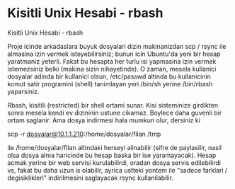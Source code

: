 # Kisitli Unix Hesabi - rbash


Kisitli Unix Hesabi - rbash




Proje icinde arkadaslara buyuk dosyalari dizin makinanizdan scp / rsync ile almasina izin vermek isteyebilirsiniz; bunun icin Ubuntu'da yeni bir hesap yaratmaniz yeterli. Fakat bu hesapta her turlu isi yapmasina izin vermek istemezsiniz belki (makina sizin nihayetinde). O zaman, mesela kullanici dosyalar adinda bir kullanici olsun, /etc/passwd altinda bu kullanicinin komut satir programini (shell) tanimlayan yeri /bin/sh yerine /bin/rbash yaparsiniz.

Rbash, kisitili (restricted) bir shell ortami sunar. Kisi sisteminize girdikten sonra mesela kendi ev dizininin ustune cikamaz. Boylece daha guvenli bir ortam saglanir. Ama dosya indirmesi hala mumkun olur, dersiniz ki

scp -r dosyalar@10.1.1.210:/home/dosyalar/filan /tmp

ile /home/dosyalar/filan altindaki herseyi alinabilir (sifre de paylasilir, nasil olsa dosya alma haricinde bu hesap baska bir ise yaramayacak). Hesap acmak yerine bir web servisi kurulabilirdi, oradan dosya servis edilebilirdi vs, fakat bu daha uzun is olabilir, ayrica ustteki yontem ile "sadece farklari / degisiklikleri" indirilmesini saglayacak rsync kullanilabilir. 





